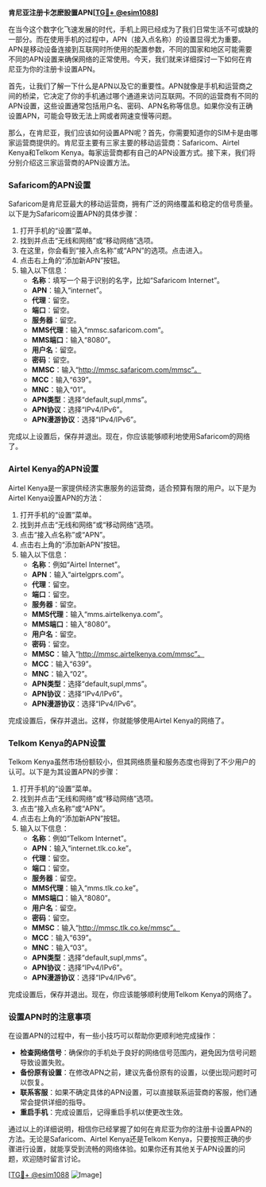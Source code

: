 **肯尼亚注册卡怎麽設置APN[[TG💪+ @esim1088](https://t.me/s/esim1088)]**

在当今这个数字化飞速发展的时代，手机上网已经成为了我们日常生活不可或缺的一部分。而在使用手机的过程中，APN（接入点名称）的设置显得尤为重要。APN是移动设备连接到互联网时所使用的配置参数，不同的国家和地区可能需要不同的APN设置来确保网络的正常使用。今天，我们就来详细探讨一下如何在肯尼亚为你的注册卡设置APN。

首先，让我们了解一下什么是APN以及它的重要性。APN就像是手机和运营商之间的桥梁，它决定了你的手机通过哪个通道来访问互联网。不同的运营商有不同的APN设置，这些设置通常包括用户名、密码、APN名称等信息。如果你没有正确设置APN，可能会导致无法上网或者网速变慢等问题。

那么，在肯尼亚，我们应该如何设置APN呢？首先，你需要知道你的SIM卡是由哪家运营商提供的。肯尼亚主要有三家主要的移动运营商：Safaricom、Airtel Kenya和Telkom Kenya。每家运营商都有自己的APN设置方式。接下来，我们将分别介绍这三家运营商的APN设置方法。

### Safaricom的APN设置

Safaricom是肯尼亚最大的移动运营商，拥有广泛的网络覆盖和稳定的信号质量。以下是为Safaricom设置APN的具体步骤：

1. 打开手机的“设置”菜单。
2. 找到并点击“无线和网络”或“移动网络”选项。
3. 在这里，你会看到“接入点名称”或“APN”的选项。点击进入。
4. 点击右上角的“添加新APN”按钮。
5. 输入以下信息：
   - **名称**：填写一个易于识别的名字，比如“Safaricom Internet”。
   - **APN**：输入“internet”。
   - **代理**：留空。
   - **端口**：留空。
   - **服务器**：留空。
   - **MMS代理**：输入“mmsc.safaricom.com”。
   - **MMS端口**：输入“8080”。
   - **用户名**：留空。
   - **密码**：留空。
   - **MMSC**：输入“http://mmsc.safaricom.com/mmsc”。
   - **MCC**：输入“639”。
   - **MNC**：输入“01”。
   - **APN类型**：选择“default,supl,mms”。
   - **APN协议**：选择“IPv4/IPv6”。
   - **APN漫游协议**：选择“IPv4/IPv6”。

完成以上设置后，保存并退出。现在，你应该能够顺利地使用Safaricom的网络了。

### Airtel Kenya的APN设置

Airtel Kenya是一家提供经济实惠服务的运营商，适合预算有限的用户。以下是为Airtel Kenya设置APN的方法：

1. 打开手机的“设置”菜单。
2. 找到并点击“无线和网络”或“移动网络”选项。
3. 点击“接入点名称”或“APN”。
4. 点击右上角的“添加新APN”按钮。
5. 输入以下信息：
   - **名称**：例如“Airtel Internet”。
   - **APN**：输入“airtelgprs.com”。
   - **代理**：留空。
   - **端口**：留空。
   - **服务器**：留空。
   - **MMS代理**：输入“mms.airtelkenya.com”。
   - **MMS端口**：输入“8080”。
   - **用户名**：留空。
   - **密码**：留空。
   - **MMSC**：输入“http://mmsc.airtelkenya.com/mmsc”。
   - **MCC**：输入“639”。
   - **MNC**：输入“02”。
   - **APN类型**：选择“default,supl,mms”。
   - **APN协议**：选择“IPv4/IPv6”。
   - **APN漫游协议**：选择“IPv4/IPv6”。

完成设置后，保存并退出。这样，你就能够使用Airtel Kenya的网络了。

### Telkom Kenya的APN设置

Telkom Kenya虽然市场份额较小，但其网络质量和服务态度也得到了不少用户的认可。以下是为其设置APN的步骤：

1. 打开手机的“设置”菜单。
2. 找到并点击“无线和网络”或“移动网络”选项。
3. 点击“接入点名称”或“APN”。
4. 点击右上角的“添加新APN”按钮。
5. 输入以下信息：
   - **名称**：例如“Telkom Internet”。
   - **APN**：输入“internet.tlk.co.ke”。
   - **代理**：留空。
   - **端口**：留空。
   - **服务器**：留空。
   - **MMS代理**：输入“mms.tlk.co.ke”。
   - **MMS端口**：输入“8080”。
   - **用户名**：留空。
   - **密码**：留空。
   - **MMSC**：输入“http://mmsc.tlk.co.ke/mmsc”。
   - **MCC**：输入“639”。
   - **MNC**：输入“03”。
   - **APN类型**：选择“default,supl,mms”。
   - **APN协议**：选择“IPv4/IPv6”。
   - **APN漫游协议**：选择“IPv4/IPv6”。

完成设置后，保存并退出。现在，你应该能够顺利使用Telkom Kenya的网络了。

### 设置APN时的注意事项

在设置APN的过程中，有一些小技巧可以帮助你更顺利地完成操作：

- **检查网络信号**：确保你的手机处于良好的网络信号范围内，避免因为信号问题导致设置失败。
- **备份原有设置**：在修改APN之前，建议先备份原有的设置，以便出现问题时可以恢复。
- **联系客服**：如果不确定具体的APN设置，可以直接联系运营商的客服，他们通常会提供详细的指导。
- **重启手机**：完成设置后，记得重启手机以使更改生效。

通过以上的详细说明，相信你已经掌握了如何在肯尼亚为你的注册卡设置APN的方法。无论是Safaricom、Airtel Kenya还是Telkom Kenya，只要按照正确的步骤进行设置，就能享受到流畅的网络体验。如果你还有其他关于APN设置的问题，欢迎随时留言讨论。

[[TG💪+ @esim1088](https://t.me/s/esim1088) ![Image](https://i.postimg.cc/4NQfJmqS/Snipaste-2025-05-13-00-14-12.png)]